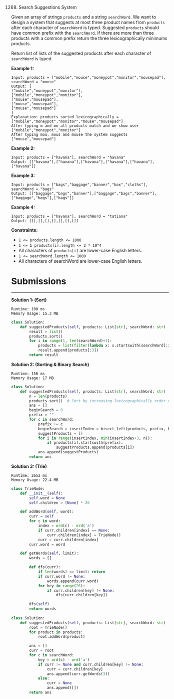 1268. Search Suggestions System

Given an array of strings `products` and a string `searchWord`. We want to design a system that suggests at most three product names from `products` after each character of `searchWord` is typed. Suggested `products` should have common prefix with the `searchWord`. If there are more than three products with a common prefix return the three lexicographically minimums products.

Return list of lists of the suggested products after each character of `searchWord` is typed. 

 

**Example 1:**
```
Input: products = ["mobile","mouse","moneypot","monitor","mousepad"], searchWord = "mouse"
Output: [
["mobile","moneypot","monitor"],
["mobile","moneypot","monitor"],
["mouse","mousepad"],
["mouse","mousepad"],
["mouse","mousepad"]
]
Explanation: products sorted lexicographically = ["mobile","moneypot","monitor","mouse","mousepad"]
After typing m and mo all products match and we show user ["mobile","moneypot","monitor"]
After typing mou, mous and mouse the system suggests ["mouse","mousepad"]
```

**Example 2:**
```
Input: products = ["havana"], searchWord = "havana"
Output: [["havana"],["havana"],["havana"],["havana"],["havana"],["havana"]]
```

**Example 3:**
```
Input: products = ["bags","baggage","banner","box","cloths"], searchWord = "bags"
Output: [["baggage","bags","banner"],["baggage","bags","banner"],["baggage","bags"],["bags"]]
```

**Example 4:**
```
Input: products = ["havana"], searchWord = "tatiana"
Output: [[],[],[],[],[],[],[]]
```

**Constraints:**

* `1 <= products.length <= 1000`
* `1 <= Σ products[i].length <= 2 * 10^4`
* All characters of `products[i]` are lower-case English letters.
* `1 <= searchWord.length <= 1000`
* All characters of searchWord are lower-case English letters.

# Submissions
---
**Solution 1: (Sort)**
```
Runtime: 100 ms
Memory Usage: 15.3 MB
```
```python
class Solution:
    def suggestedProducts(self, products: List[str], searchWord: str) -> List[List[str]]:
        result = list() 
        products.sort()
        for i in range(1, len(searchWord)+1):
            products = list(filter(lambda x: x.startswith(searchWord[:i]), products))
            result.append(products[:3])
        return result
```

**Solution 2: (Sorting & Binary Search)**
```
Runtime: 156 ms
Memory Usage: 17 MB
```
```python
class Solution:
    def suggestedProducts(self, products: List[str], searchWord: str) -> List[List[str]]:
        n = len(products)
        products.sort()  # Sort by increasing lexicographically order of products
        ans = []
        beginSearch = 0
        prefix = ""
        for c in searchWord:
            prefix += c
            beginSearch = insertIndex = bisect_left(products, prefix, beginSearch, n)
            suggestProducts = []
            for i in range(insertIndex, min(insertIndex+3, n)):
                if products[i].startswith(prefix):
                    suggestProducts.append(products[i])
            ans.append(suggestProducts)
        return ans
```

**Solution 3: (Trie)**
```
Runtime: 2652 ms
Memory Usage: 22.4 MB
```
```python
class TrieNode:
    def __init__(self):
        self.word = None
        self.children = [None] * 26

    def addWord(self, word):
        curr = self
        for c in word:
            index = ord(c) - ord('a')
            if curr.children[index] == None:
                curr.children[index] = TrieNode()
            curr = curr.children[index]
        curr.word = word

    def getWords(self, limit):
        words = []

        def dfs(curr):
            if len(words) == limit: return
            if curr.word != None:
                words.append(curr.word)
            for key in range(26):
                if curr.children[key] != None:
                    dfs(curr.children[key])

        dfs(self)
        return words
    
class Solution:
    def suggestedProducts(self, products: List[str], searchWord: str) -> List[List[str]]:
        root = TrieNode()
        for product in products:
            root.addWord(product)

        ans = []
        curr = root
        for c in searchWord:
            key = ord(c) - ord('a')
            if curr != None and curr.children[key] != None:
                curr = curr.children[key]
                ans.append(curr.getWords(3))
            else:
                curr = None
                ans.append([])
        return ans
```